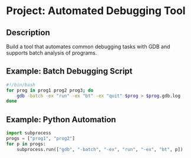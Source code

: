# Project: Automated Debugging Tool

## Description
Build a tool that automates common debugging tasks with GDB and supports batch analysis of programs.

## Example: Batch Debugging Script
```sh
#!/bin/bash
for prog in prog1 prog2 prog3; do
    gdb -batch -ex "run" -ex "bt" -ex "quit" $prog > $prog.gdb.log
done
```

## Example: Python Automation
```python
import subprocess
progs = ["prog1", "prog2"]
for p in progs:
    subprocess.run(["gdb", "-batch", "-ex", "run", "-ex", "bt", p])
```
